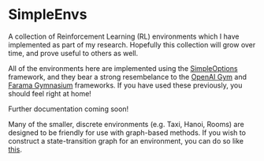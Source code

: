 # SimpleEnvs
A collection of Reinforcement Learning (RL) environments which I have implemented as part of my research. Hopefully this collection will grow over time, and prove useful to others as well.

All of the environments here are implemented using the [SimpleOptions](https://github.com/Ueva/BaRL-SimpleOptions) framework, and they bear a strong resembelance to the [OpenAI Gym](https://github.com/openai/gym) and [Farama Gymnasium](https://github.com/Farama-Foundation/Gymnasium) frameworks. If you have used these previously, you should feel right at home!

Further documentation coming soon!

Many of the smaller, discrete environments (e.g. Taxi, Hanoi, Rooms) are designed to be friendly for use with graph-based methods. If you wish to construct a state-transition graph for an environment, you can do so like [this](https://gist.github.com/Ueva/aadbb0b396466ad2a16dc629ba924b45).
